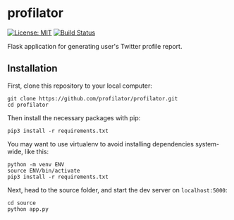 # profilator
[![License: MIT](https://img.shields.io/badge/License-MIT-yellow.svg)](https://opensource.org/licenses/MIT)
[![Build Status](https://travis-ci.org/profilator/profilator.svg?branch=master)](https://travis-ci.org/profilator/profilator)

Flask application for generating user's Twitter profile report.

## Installation

First, clone this repository to your local computer:
```
git clone https://github.com/profilator/profilator.git
cd profilator
```

Then install the necessary packages with pip:
```
pip3 install -r requirements.txt 
```

You may want to use virtualenv to avoid installing dependencies system-wide, like this:
```
python -m venv ENV
source ENV/bin/activate
pip3 install -r requirements.txt
```

Next, head to the source folder, and start the dev server on ```localhost:5000```:
```
cd source
python app.py
```
